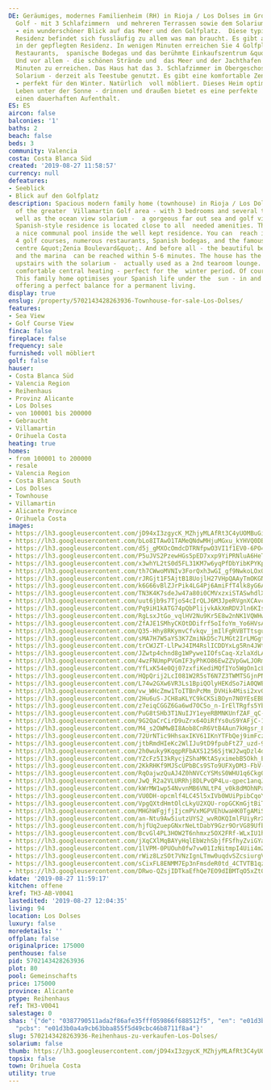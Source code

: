 ```yaml
---
DE: Geräumiges, modernes Familienheim (RH) in Rioja / Los Dolses im Großraum Villamartin
  Golf - mit 3 Schlafzimmern  und mehreren Terrassen sowie dem Solarium mit Meerblick
  - ein wunderschöner Blick auf das Meer und den Golfplatz.  Diese typisch spanische
  Residenz befindet sich fussläufig zu allem was man braucht. Es gibt auch einen schönen  Gemeinschaftspool
  in der gepflegten Residenz. In wenigen Minuten erreichen Sie 4 Golfplätze, zahlreiche
  Restaurants,  spanische Bodegas und das berühmte Einkaufszentrum &quot;Zenia Boulevard&quot;.
  Und vor allem - die schönen Strände und  das Meer und der Jachthafen sind in 5-6
  Minuten zu erreichen. Das Haus hat das 3. Schlafzimmer im Obergeschoss mit  dem
  Solarium - derzeit als Teestube genutzt. Es gibt eine komfortable Zentralheizung
  - perfekt für den Winter. Natürlich  voll möbliert. Dieses Heim optimiert Ihr spanisches
  Leben unter der Sonne - drinnen und draußen bietet es eine perfekte  Balance für
  einen dauerhaften Aufenthalt.
ES: ES
aircon: false
balconies: '1'
baths: 2
beach: false
beds: 3
community: Valencia
costa: Costa Blanca Süd
created: '2019-08-27 11:58:57'
currency: null
defeatures:
- Seeblick
- Blick auf den Golfplatz
description: Spacious modern family home (townhouse) in Rioja / Los Dolses as part
  of the greater  Villamartin Golf area - with 3 bedrooms and several terraces, as
  well as the ocean view solarium -  a gorgeous far out sea and golf view. This typical
  Spanish-style residence is located close to all  needed amenities. There is also
  a nice communal pool inside the well kept residence. You can  reach in a few minutes
  4 golf courses, numerous restaurants, Spanish bodegas, and the famous  shopping
  centre &quot;Zenia Boulevard&quot;. And before all - the beautiful beaches and sea
  and the marina  can be reached within 5-6 minutes. The house has the 3rd bedroom
  upstairs with the solarium -  actually used as a 2nd tearoom lounge. There is a
  comfortable central heating - perfect for the  winter period. Of course fully furnished.
  This family home optimises your Spanish life under the  sun - in and outside is
  offering a perfect balance for a permanent living.
display: true
enslug: /property/5702143428263936-Townhouse-for-sale-Los-Dolses/
features:
- Sea View
- Golf Course View
finca: false
fireplace: false
frequency: sale
furnished: voll möbliert
golf: false
hauser:
- Costa Blanca Süd
- Valencia Region
- Reihenhaus
- Provinz Alicante
- Los Dolses
- von 100001 bis 200000
- Gebraucht
- Villamartin
- Orihuela Costa
heating: true
homes:
- from 100001 to 200000
- resale
- Valencia Region
- Costa Blanca South
- Los Dolses
- Townhouse
- Villamartin
- Alicante Province
- Orihuela Costa
images:
- https://lh3.googleusercontent.com/jD94xI3zgycK_MZhjyMLAfRt3C4yUOMBuGiw3N-v8klBtvR_ZSmzzKrQnJTyyAHhGETIYTFs9zjalysg9Cqbcw=w640-rj-e30-l100
- https://lh3.googleusercontent.com/bLo8ITAwO1TAMeQNdwMHjuMGxu_kYHVQ0DB-9SN1CRJPN0MLn-1apTpONoL-HuU2GEeAVXoC3J3aF3Dxi4Y2=w640-rj-e30-l100
- https://lh3.googleusercontent.com/d5j_gMXOcOmdcDTRNfpwO3VI1f1EV0-6PO4Uk3axNhneRQe2pm6RKnI5HCO_XmInc3ENZ8WE7oex0jDqosfd=w640-rj-e30-l100
- https://lh3.googleusercontent.com/P5uJVS2PzewHGs5pED7xxp9YiPRNluA6HeTWet1wqMhOnjlyXcDc332XLQ0MeJ4Un5bI2n6pPibo8-MAkXAlVw=w640-rj-e30-l100
- https://lh3.googleusercontent.com/x3whYL2tS0d5FL31KM7w6yqPfDbYibKPYKpIA0mSzHkm6afAIMrv2rT_7Q6QHyk0qKTk6rTQvntL2x0prW1a7g=w640-rj-e30-l100
- https://lh3.googleusercontent.com/th7CWwoMVNIv3ForQxh3wGI_gf9NwkoLOxQ-ZaWm9mrLSlro7xK_E4yprfpTk6ehkYEfQJdYrD7OIoJs7Gw=w640-rj-e30-l100
- https://lh3.googleusercontent.com/rJRGjt1F5AjtB18UojlH27VHpQAAyTmOKGNGsbDgNxSRnFqBLSH4ikgqMTtL58Q-9znVsstSDyof_-lF6RpE=w640-rj-e30-l100
- https://lh3.googleusercontent.com/k6G66vBlZJrPik4LG4Pj6AmiFfT4lk8yG6AgFzZBvrkFHV5drQPca8u_FGgkCV28r1fzFIRqpjxo0irq6Ub7=w640-rj-e30-l100
- https://lh3.googleusercontent.com/TN3K4K7sdeJw47a80i0CMVxzxiSTASwhdlX5VFyJDavmIMlQUxnByukIVgLRS1r_POmglNT1CSJ39slaxg=w640-rj-e30-l100
- https://lh3.googleusercontent.com/uut6jb9s7TjoS4cIrQLJ6M3JpeRVgnXCAvc2edyhlQVQ2amL8n7qcdSHAPw_BxQhTySCdD1U7273lD7z2RN7=w640-rj-e30-l100
- https://lh3.googleusercontent.com/Pq9iH1kATG74pQbPlijvkAkXmRDVJln6KIsq78p6bYNlfWTR9ZnzXGtJuWIHi4J7cfTf6L-1iLkOLAwsA0Ir=w640-rj-e30-l100
- https://lh3.googleusercontent.com/RgLsxJtGo_vqlHV2Nu9Kr5E8w2nNK1VQWHw9R4Qg6L9UH3bnNLmWIFbbBBnvbcmnh6ywQu8laPgBbutdnrPW=w640-rj-e30-l100
- https://lh3.googleusercontent.com/ZfAJE1SMhyCKOtDDifrf5oIfoYm_Yo6HVsA6kZ1QzdcNkKVf2w9BPEI7Unsr8rvHVDrv6gCBaL12AiDX-yRD=w640-rj-e30-l100
- https://lh3.googleusercontent.com/Q35-Hhy8RKymvCfvkqv_jmIlFgRVBTTtsguAYRo9Q31Evg3EqV3scP4XB0__1aXk42ZtYYkIJZ53WzEercXz=w640-rj-e30-l100
- https://lh3.googleusercontent.com/sMA7H7W5aYS3K7ZmiNkD5c7LMGt2IrLMGgtfvGA1zvXVUZ_snit6BQw754c8FR9ZnTmbH3UZukwTAheoXbk=w640-rj-e30-l100
- https://lh3.googleusercontent.com/trCWJZT-LlPwJ4IM4RslICDDYxLg5Rn4JWtBnlMkiVSYkeRXmvKr_5_bcTe425zW6WH7Sj-GwBtQAsV8GteU=w640-rj-e30-l100
- https://lh3.googleusercontent.com/JZwtp4chnd8g1WPywe1IOfsCaq-XzlaXdLAHlfKBXucgUNApTBSaLiquX13Si55do1bT_tAZhzsBOhEIfYrZAQ=w640-rj-e30-l100
- https://lh3.googleusercontent.com/4wzFNUmpPVGmIF3yPhKO86EwZZVpGwLJORm5zIoQvk1nX_RnJ5wN8dGZ6J2YONRiwwN2_p9oUXTr8J988fYm=w640-rj-e30-l100
- https://lh3.googleusercontent.com/YfLxK54e0Qj07zxfiKediMQfIYo5WgOn1cLN40Mg7RCViwTMfYYCN47c0TyWZt-CLoygC1ARhiMe3O3__KSc=w640-rj-e30-l100
- https://lh3.googleusercontent.com/HQpQrij2LcI081W2R5sT6N7Z3TWMTSGjnPN4AsjPPzUD8zcMnrJ2UlMz_Wwp7jL1a9BO0o4cuGQ7F4BplBc6=w640-rj-e30-l100
- https://lh3.googleusercontent.com/L74w2GXw6VR3Ls1BpiQOlyHEKdSo7iA0QWEuHKGNdv9Dg-Uxfd098k_yHimX7ugEfrXRw3lsVicDHXi0bEA=w640-rj-e30-l100
- https://lh3.googleusercontent.com/vw_WHcZmw1ToITBnPcMm_DVHik4Misi2xvQhUNndb9v6lQegUOMhRlLCVJLfOrMrTX1TTfEJ9uGQzLgKDYw=w640-rj-e30-l100
- https://lh3.googleusercontent.com/2Hu6uS-JCH8aKLYC9kCKSiBOyn7N0YEsEBBm98v4E1nbZgQ2_E0Bc6ReJHpaerTqUSiDEx6K-bbOl9zxgmynQg=w640-rj-e30-l100
- https://lh3.googleusercontent.com/z7eiqCGGZ6Ga6wd7OC5o_n-IrElTRgfs5YbPEmzJ42_ubFmNZQTRX7gup1QHKiIFcFq1TCiEpNHjQtST2dQO=w640-rj-e30-l100
- https://lh3.googleusercontent.com/PuG8tSHb3T1NuIJY1eyeRBMNKUnfZAF_qC-C-jkXt-0TIBqyc5R7NxEdnQNaO2VhzWWY5iwwmo9pQbu2ELfo=w640-rj-e30-l100
- https://lh3.googleusercontent.com/9G2QaCrCirD9uZrx64OiRfYs0uS9YAFjC-1AXcs22reahFLHBujgNWR_luqrukwxhgw6zcssldpMY8LRbrQ=w640-rj-e30-l100
- https://lh3.googleusercontent.com/M4_s2OWMwBI8Aob8CnR6VtB4Aun7kHgsr_84ZzYWlorTes4xDxeZFfPsTpvghVnWz-3JlCasm6k4KCWXh-E=w640-rj-e30-l100
- https://lh3.googleusercontent.com/72UrNTic9HhsaxIKV61IKnYTFbQej9imFczfd4vdZwscv9O1-xHXZhR8o2xqSfobaLeBASAwg5Ij3AZTN3_Uxw=w640-rj-e30-l100
- https://lh3.googleusercontent.com/jtbRmdHIeKc2WlIJu9tD9fpubFtZ7_uzd-9ZNwkdG2NaeVMNMjBPXMOw22XwRfGvHiI6Co91B_CknUalwPsJ=w640-rj-e30-l100
- https://lh3.googleusercontent.com/2h0wuky9KqqpRFbAXS1256SjtWJ2wqDzl4d0uJaigTDAkgNSbjV0B0ir9-6Ekb5IOcjpLWSh5gNp1rw63kem9Q=w640-rj-e30-l100
- https://lh3.googleusercontent.com/YZcFz5I3kRycjZShaMKtASyximebB5Okh_EcKmaPNi--Z981tgUq6fSCUJZYLjdwoLXirlK25Mv9Fp8HhQxIvA=w640-rj-e30-l100
- https://lh3.googleusercontent.com/2KkRHKf9MJScUPbBCs9STo9UFXyDM3-FbV-4Xwp9nrRHjFbIx9X23Yh0OuMtFKR2r1GxvKUDT7Ory-JJ0cU=w640-rj-e30-l100
- https://lh3.googleusercontent.com/RqOajwzQuAJ4Z0hNVCcYSMsS0WHU1q6CkgQBCNlNmr8BViSImu1B8frZpZ3Fv99nwgIXNE3t-wG5ooFVUrnY=w640-rj-e30-l100
- https://lh3.googleusercontent.com/JwQ_R2a2VLURRhj8DLPvQP4Lu-qpec1anqJUAbEIkP1o6LQElG_faXuxGbo4kaHDiYX1QPfrii0rNZBUYBWr=w640-rj-e30-l100
- https://lh3.googleusercontent.com/kWrMW1wp54NvvnMB6VNLtP4_v0k8dMOhNPawWRZPvqOy24bTb1hjpg9RVPF4Z8VzkY3Uvm4g23p9jZK3VALw=w640-rj-e30-l100
- https://lh3.googleusercontent.com/VU0DH-opcmlf4LC45l5xIVb0WUiPpibCqoY0a61EdCmENum4JMyrMqkvtin0aP7CPyvNFnI0D-5AKR_hiCNn=w640-rj-e30-l100
- https://lh3.googleusercontent.com/VpgQXtdHmtOlcLkyU2XQU-ropGCKmGjtBiT_s8FCPGwOdAtOHYE6msLx1OI7DiG9YwEC18h8JCZOASSOwa863w=w640-rj-e30-l100
- https://lh3.googleusercontent.com/MHGhWFgjfjIjcmPVxMGPVEhUwaHK0TgAMiSUf7ca9yH5KVIaNIJbU4rV7MyLkvtOWP8uOwMwpPV2s0QcUOFE=w640-rj-e30-l100
- https://lh3.googleusercontent.com/an-Ntu9Aw5iutzUYS2_wvROKQImlFUiyRrXx_BMwXFxOYlXuyiikrFD4C0kHtgTprO7civPjF8lXlbI4_7pQ=w640-rj-e30-l100
- https://lh3.googleusercontent.com/hjfUq2uepGNxrNeLtDabY9Gzr9OrVG89UfbUrPMoO35F7WI-sJcoNxwxAuWO0tUToHKSVq6MKhvEWZW4Kbus=w640-rj-e30-l100
- https://lh3.googleusercontent.com/BcvGl4PL3HOW2T6nhmxz5OX2FRf-WLxIU1hZBcRHijImEpclaAAPe9sPzLApkMXKcoefoVVLddY_8KlatAcY=w640-rj-e30-l100
- https://lh3.googleusercontent.com/jXqCXlMqBAYyHqlEbWzhSbjfFSfhyZviGYaYTZLhF1iDSgjq8CWMJfQBp1b5gfarKLSrotwWtU7Rd15njFHF=w640-rj-e30-l100
- https://lh3.googleusercontent.com/1lVPM-0PUOuh0fw7vw01IzNitmpI4Uii4mZ16CBhvNRqk2o3bJwGhHZofKUn-tgjMLn-xKwoJHJehJaJj383=w640-rj-e30-l100
- https://lh3.googleusercontent.com/rWiz8LzSOt7VNzIgnLTmw0uqdvSZcsiurgV6dOlh-hwel1ckX89wngmvq34er4zLIsxnmiz3LqOwh8VTb-5gNQ=w640-rj-e30-l100
- https://lh3.googleusercontent.com/sCixFL8ENMM7Ep3nFmsdeR0td_4CTVTB1qzt3QjCFURaO-V0X0fgVOsKZ6Y58AnLLOej2LU143gopPtLsv4b=w640-rj-e30-l100
- https://lh3.googleusercontent.com/DRwo-QZsjIDTkaEfhQe7EO9dIBMTqO5xZt0l3-oJmeU1K3zI3eSyCFCJ9TiGkJE9f6A8PMf9ocKTkFiIiC34=w640-rj-e30-l100
kdate: '2019-08-27 11:59:17'
kitchen: offene
kref: TH3-AB-V0041
lastedited: '2019-08-27 12:04:35'
living: 94
location: Los Dolses
luxury: false
moredetails: ''
offplan: false
originalprice: 175000
penthouse: false
pid: 5702143428263936
plot: 80
pool: Gemeinschafts
price: 175000
province: Alicante
ptype: Reihenhaus
ref: TH3-V0041
salestage: 0
shas: '{"de": "0387790511ada2f86afe35fff059866f688512f5", "en": "e01d3b0a4a9cb63bba855f5d49cbc46b8711f8a4",
  "pcbs": "e01d3b0a4a9cb63bba855f5d49cbc46b8711f8a4"}'
slug: 5702143428263936-Reihenhaus-zu-verkaufen-Los-Dolses/
solarium: false
thumb: https://lh3.googleusercontent.com/jD94xI3zgycK_MZhjyMLAfRt3C4yUOMBuGiw3N-v8klBtvR_ZSmzzKrQnJTyyAHhGETIYTFs9zjalysg9Cqbcw=w400-h240-n-rj-e30-l100
topsix: false
town: Orihuela Costa
utility: true
---
```


